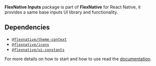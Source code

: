 **FlexNative Inputs** package is part of **FlexNative** for React Native, it provides a same base inputs UI library and functionality.

## Dependencies
- [`@flexnative/theme-context`](https://www.npmjs.com/package/@flexnative/theme-context)
- [`@flexnative/icons`](https://www.npmjs.com/package/@flexnative/icons)
- [`@flexnative/ui-constants`](https://www.npmjs.com/package/@flexnative/ui-constants)


For more details on how to start and how to use read the [documentation](https://redonalla.github.io/flexnative/).
